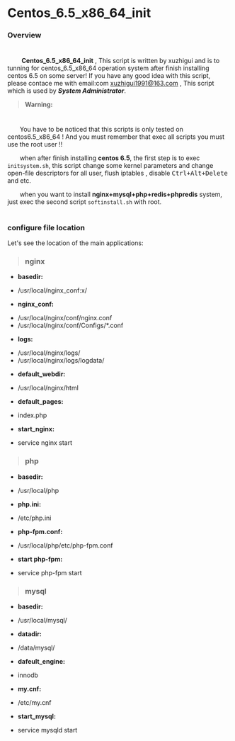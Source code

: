 # Centos_6.5_x86_64_init


### Overview
# 
&#8195;&#8195; **Centos_6.5_x86_64_init** , This script is written by xuzhigui and is to tunning for centos_6.5_x86_64 operation system after finish installing centos 6.5 on some server! If you have any good idea with this script, please contace me with email:com <xuzhigui1991@163.com> , This script which is used by __*System Administrator*__.

> <b>**Warning:**</b>
# 
&#8195;&#8195;You have to be noticed that this scripts is only tested on centos6.5_x86_64 ! And you must remember that exec all scripts you must use the root user !!

&#8195;&#8195;when after finish installing **centos 6.5**, the first step is to exec `initsystem.sh`, this script change some kernel parameters and change open-file descriptors for all user, flush iptables , disable <kbd> Ctrl+Alt+Delete </kbd> and etc.

&#8195;&#8195;when you want to install **nginx+mysql+php+redis+phpredis** system, just exec the second script `softinstall.sh` with root.

# 
### configure file  location

Let's see the location of the main applications:

> ### **nginx**
* <b>basedir:</b>
 + /usr/local/nginx_conf:x/
* <b>nginx_conf:</b>
 + /usr/local/nginx/conf/nginx.conf
 + /usr/local/nginx/conf/Configs/*.conf
* <b>logs:</b>
 + /usr/local/nginx/logs/
 + /usr/local/nginx/logs/logdata/
* <b>default_webdir:</b>
 + /usr/local/nginx/html
* <b>default_pages:</b>
 + index.php
* <b>start_nginx:</b>
 + service nginx start

> ### **php**
* <b>basedir:</b>
 + /usr/local/php
* <b>php.ini:</b>
 + /etc/php.ini
* <b>php-fpm.conf:</b>
 + /usr/local/php/etc/php-fpm.conf
* <b>start php-fpm:</b>
 + service php-fpm start

> ### **mysql**
* <b>basedir:</b>
 + /usr/local/mysql/
* <b>datadir:</b>
 + /data/mysql/
* <b>dafeult_engine:</b>
 + innodb
* <b>my.cnf:</b>
 + /etc/my.cnf
* <b>start_mysql:</b>
 + service mysqld start
